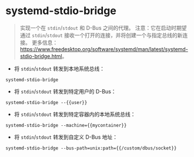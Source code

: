 # systemd-stdio-bridge

> 实现一个在 `stdin`/`stdout` 和 D-Bus 之间的代理。
> 注意：它在启动时期望通过 `stdin`/`stdout` 接收一个打开的连接，并将创建一个与指定总线的新连接。
> 更多信息：<https://www.freedesktop.org/software/systemd/man/latest/systemd-stdio-bridge.html>。

- 将 `stdin`/`stdout` 转发到本地系统总线：

`systemd-stdio-bridge`

- 将 `stdin`/`stdout` 转发到特定用户的 D-Bus：

`systemd-stdio-bridge --{{user}}`

- 将 `stdin`/`stdout` 转发到特定容器内的本地系统总线：

`systemd-stdio-bridge --machine={{mycontainer}}`

- 将 `stdin`/`stdout` 转发到自定义 D-Bus 地址：

`systemd-stdio-bridge --bus-path=unix:path={{/custom/dbus/socket}}`